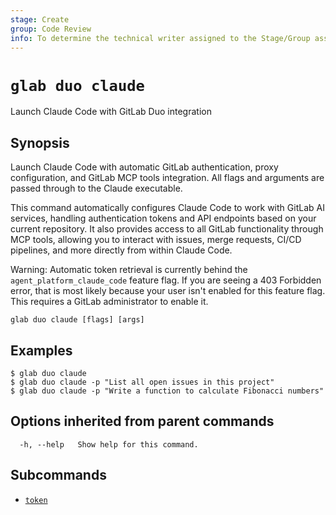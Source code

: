 ```yaml
---
stage: Create
group: Code Review
info: To determine the technical writer assigned to the Stage/Group associated with this page, see https://about.gitlab.com/handbook/product/ux/technical-writing/#assignments
---
```


<!--
This documentation is auto generated by a script.
Please do not edit this file directly. Run `make gen-docs` instead.
-->

# `glab duo claude`

Launch Claude Code with GitLab Duo integration

## Synopsis

Launch Claude Code with automatic GitLab authentication, proxy configuration,
and GitLab MCP tools integration. All flags and arguments are passed through
to the Claude executable.

This command automatically configures Claude Code to work with GitLab AI services,
handling authentication tokens and API endpoints based on your current repository.
It also provides access to all GitLab functionality through MCP tools, allowing
you to interact with issues, merge requests, CI/CD pipelines, and more directly
from within Claude Code.

Warning: Automatic token retrieval is currently behind the `agent_platform_claude_code` 
feature flag. If you are seeing a 403 Forbidden error, that is most likely because
your user isn't enabled for this feature flag. This requires a GitLab administrator
to enable it.

```plaintext
glab duo claude [flags] [args]
```

## Examples

```console
$ glab duo claude
$ glab duo claude -p "List all open issues in this project"
$ glab duo claude -p "Write a function to calculate Fibonacci numbers"

```

## Options inherited from parent commands

```plaintext
  -h, --help   Show help for this command.
```

## Subcommands

- [`token`](token.md)
